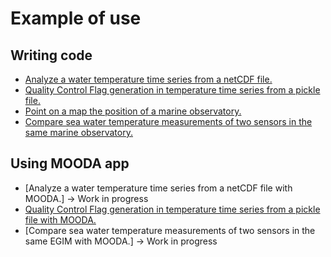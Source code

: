 # Example of use

## Writing code

* [Analyze a water temperature time series from a netCDF file.](https://github.com/rbardaji/oceanobs/blob/master/docs/examples/temp_netcdf.md)
* [Quality Control Flag generation in temperature time series from a pickle file.](https://github.com/rbardaji/oceanobs/blob/master/docs/examples/qc_temp_pickle.md)
* [Point on a map the position of a marine observatory.](https://github.com/rbardaji/oceanobs/blob/master/docs/examples/point_map.md)
* [Compare sea water temperature measurements of two sensors in the same marine observatory.](https://github.com/rbardaji/oceanobs/blob/master/docs/examples/temp_comparison.md)

## Using MOODA app

* [Analyze a water temperature time series from a netCDF file with MOODA.] -> Work in progress
* [Quality Control Flag generation in temperature time series from a pickle file with MOODA.](https://github.com/rbardaji/oceanobs/blob/master/docs/examples/temp_comparison_mooda.md)
* [Compare sea water temperature measurements of two sensors in the same EGIM with MOODA.] -> Work in progress
